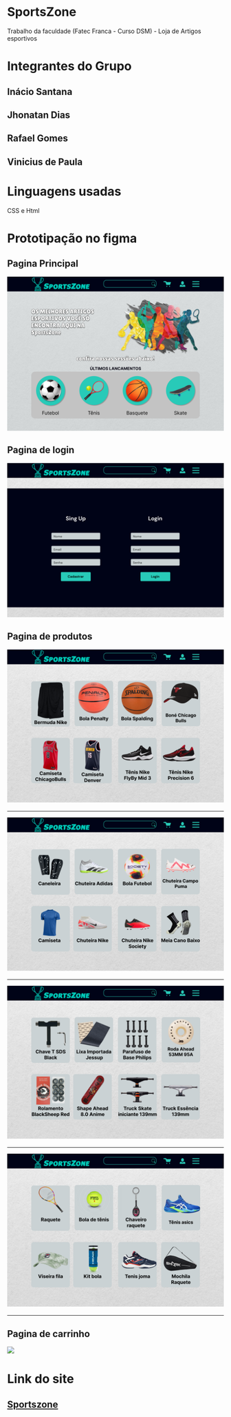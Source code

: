 # SportsZone
Trabalho da faculdade  (Fatec Franca - Curso DSM) - Loja de Artigos esportivos


# Integrantes do Grupo

## Inácio Santana

## Jhonatan Dias

## Rafael Gomes

## Vinicius de Paula

# Linguagens usadas

CSS e Html

# Prototipação no figma
 
## Pagina Principal

<img src='assets/Readme/Paginaprincipal.png'>

## Pagina de login

<img src ='assets/Readme/PaginaLogin.png '>


## Pagina de produtos

<img src ='assets/Readme/PaginaBasquete.png'>

<hr>


<img src ='assets/Readme/PaginaFutebol.png'>

<hr>

<img src ='assets/Readme/Paginaskate.png'>

<hr>

<img src ='assets/Readme/PaginaTenis.png'>

<hr>

## Pagina de carrinho


<img src ='assets/Readme/Página Carrinho - Inacio.png'>

# Link do site


## <a href="https://sportszone-fatec.netlify.app">Sportszone</a>
